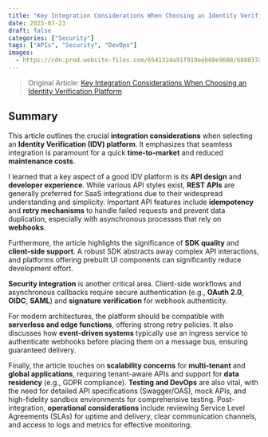 ```yaml
---
title: "Key Integration Considerations When Choosing an Identity Verification Platform"
date: 2025-07-23
draft: false
categories: ["Security"]
tags: ["APIs", "Security", "DevOps"]
images:
  - https://cdn.prod.website-files.com/6541324a91f919eeb68e9608/688037ab2feb7eaaf72ea1b2_iStock-2185900367.webp
---
```


> Original Article: [Key Integration Considerations When Choosing an Identity Verification Platform](https://www.prove.com/blog/id-verification-platforms)

## Summary

This article outlines the crucial **integration considerations** when selecting an **Identity Verification (IDV) platform**. It emphasizes that seamless integration is paramount for a quick **time-to-market** and reduced **maintenance costs**.

I learned that a key aspect of a good IDV platform is its **API design** and **developer experience**. While various API styles exist, **REST APIs** are generally preferred for SaaS integrations due to their widespread understanding and simplicity. Important API features include **idempotency** and **retry mechanisms** to handle failed requests and prevent data duplication, especially with asynchronous processes that rely on **webhooks**.

Furthermore, the article highlights the significance of **SDK quality** and **client-side support**. A robust SDK abstracts away complex API interactions, and platforms offering prebuilt UI components can significantly reduce development effort.

**Security integration** is another critical area. Client-side workflows and asynchronous callbacks require secure authentication (e.g., **OAuth 2.0**, **OIDC**, **SAML**) and **signature verification** for webhook authenticity.

For modern architectures, the platform should be compatible with **serverless and edge functions**, offering strong retry policies. It also discusses how **event-driven systems** typically use an ingress service to authenticate webhooks before placing them on a message bus, ensuring guaranteed delivery.

Finally, the article touches on **scalability concerns** for **multi-tenant** and **global applications**, requiring tenant-aware APIs and support for **data residency** (e.g., GDPR compliance). **Testing and DevOps** are also vital, with the need for detailed API specifications (Swagger/OAS), mock APIs, and high-fidelity sandbox environments for comprehensive testing. Post-integration, **operational considerations** include reviewing Service Level Agreements (SLAs) for uptime and delivery, clear communication channels, and access to logs and metrics for effective monitoring.
